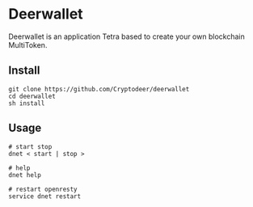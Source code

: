 Deerwallet
=====

Deerwallet is an application Tetra based to create your own blockchain MultiToken.

Install
-------

```
git clone https://github.com/Cryptodeer/deerwallet
cd deerwallet
sh install
```


Usage
-----

```
# start stop
dnet < start | stop >

# help
dnet help

# restart openresty
service dnet restart
```


